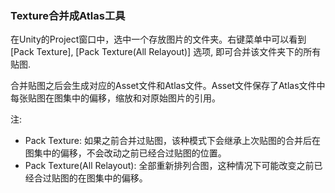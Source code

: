 ### Texture合并成Atlas工具

在Unity的Project窗口中，选中一个存放图片的文件夹。右键菜单中可以看到 [Pack Texture], [Pack Texture(All Relayout)] 选项, 即可合并该文件夹下的所有贴图.

合并贴图之后会生成对应的Asset文件和Atlas文件。Asset文件保存了Atlas文件中每张贴图在图集中的偏移，缩放和对原始图片的引用。

注: 
* Pack Texture:  如果之前合并过贴图，该种模式下会继承上次贴图的合并后在图集中的偏移，不会改动之前已经合过贴图的位置。
* Pack Texture(All Relayout): 全部重新排列合图，这种情况下可能改变之前已经合过贴图的在图集中的偏移。

